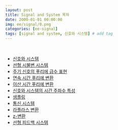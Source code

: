 ```yaml
---
layout: post
title: Signal and System 목차
date: 2000-01-01 00:00:00
img: ee/signal/0.png
categories: [ee-signal] 
tags: [signal and system, 신호와 시스템] # add tag
---
```


<br>

- [신호와 시스템](https://gaussian37.github.io/vision-signal-signal_and_system/)
- [선형 시불변 시스템]()
- [주기 신호의 푸리에 급수 표현]()
- [연속 시간 푸리에 변환]()
- [이산 시간 푸리에 변환]()
- [신호와 시스템의 시간 주파수 특성]()
- [샘플링]()
- [통신 시스템]()
- [라플라스 변환]()
- [z-변환]()
- [선형 피드백 시스템]()
